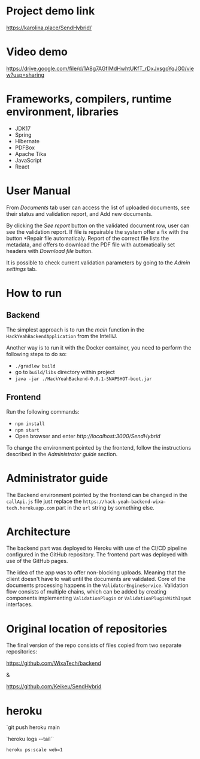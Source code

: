 # Project demo link

https://karolina.place/SendHybrid/

# Video demo

https://drive.google.com/file/d/1A8g7AGfIMdHwhtUKfT_rDxJxsgoYqJG0/view?usp=sharing

# Frameworks, compilers, runtime environment, libraries

* JDK17
* Spring
* Hibernate
* PDFBox
* Apache Tika
* JavaScript
* React

# User Manual

From *Documents* tab user can access the list of uploaded documents, see their status and validation report, and Add new
documents.

By clicking the *See report* button on the validated document row, user can see the validation report. If file is
repairable the system offer a fix with the button *Repair file automaticaly. Report of the correct file lists the
metadata, and offers to download the PDF file with automatically set headers with *Download file* button.

It is possible to check current validation parameters by going to the *Admin settings* tab.

# How to run

## Backend

The simplest approach is to run the *main* function in the `HackYeahBackendApplication` from the IntelliJ.

Another way is to run it with the Docker container, you need to perform the following steps to do so:

* `./gradlew build`
* go to `build/libs` directory within project
* `java -jar ./HackYeahBackend-0.0.1-SNAPSHOT-boot.jar`

## Frontend

Run the following commands:

* `npm install`
* `npm start`
* Open browser and enter *http://localhost:3000/SendHybrid*

To change the environment pointed by the frontend, follow the instructions described in the *Administrator guide*
section.

# Administrator guide

The Backend environment pointed by the frontend can be changed in the `callApi.js` file just replace
the `https://hack-yeah-backend-wixa-tech.herokuapp.com` part in the `url` string by something else.

# Architecture

The backend part was deployed to Heroku with use of the CI/CD pipeline configured in the GitHub repository. The frontend
part was deployed with use of the GitHub pages.

The idea of the app was to offer non-blocking uploads. Meaning that the client doesn't have to wait until the documents
are validated. Core of the documents processing happens in the `ValidatorEngineService`. Validation flow consists of
multiple chains, which can be added by creating components implementing `ValidationPlugin`
or `ValidationPluginWithInput` interfaces.

# Original location of repositories

The final version of the repo consists of files copied from two separate repositories:

https://github.com/WixaTech/backend 

&

https://github.com/Keikeu/SendHybrid

# heroku

`git push heroku main

`heroku logs --tail``

`heroku ps:scale web=1`
